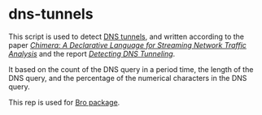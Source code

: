 # dns-tunnels

This script is used to detect [DNS tunnels](http://heyoka.sourceforge.net/heyoka-shakacon2009.pdf),  and written according to the paper [_Chimera: A Declarative Language for Streaming Network Traffic Analysis_](https://www.usenix.org/system/files/conference/usenixsecurity12/sec12-final116.pdf) and the report [_Detecting DNS Tunneling_](https://www.sans.org/reading-room/whitepapers/dns/detecting-dns-tunneling-34152).

It based on the count of the DNS query in a period time, the length of the DNS query, and the percentage of the numerical characters in the DNS query.

This rep is used for [Bro package](https://github.com/hhzzk/packages).
